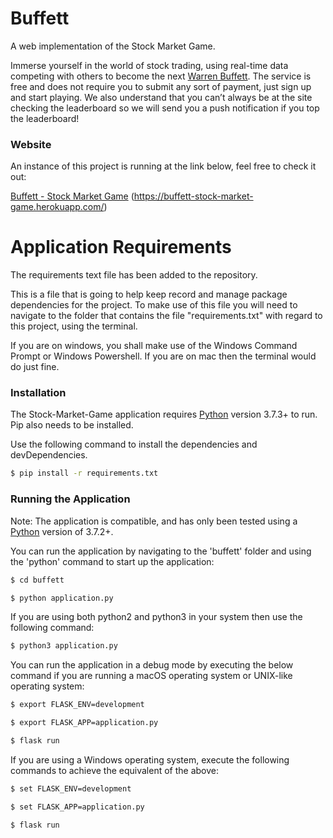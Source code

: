# Buffett

A web implementation of the Stock Market Game.

Immerse yourself in the world of stock trading, using real-time data competing with others to become the next [Warren Buffett](http://www.berkshirehathaway.com/). The service is free and does not require you to submit any sort of payment, just sign up and start playing. We also understand that you can’t always be at the site checking the leaderboard so we will send you a push notification if you top the leaderboard!

### Website

An instance of this project is running at the link below, feel free to check it out:

[Buffett - Stock Market Game](https://buffett-stock-market-game.herokuapp.com/) (https://buffett-stock-market-game.herokuapp.com/)

# Application Requirements

The requirements text file has been added to the repository.

This is a file that is going to help keep record and manage package dependencies for the project.
To make use of this file you will need to navigate to the folder that contains the file "requirements.txt" with regard to this project, using the terminal.

If you are on windows, you shall make use of the Windows Command Prompt or Windows Powershell. If you are on mac then the terminal would do just fine.

### Installation

The Stock-Market-Game application requires [Python](https://www.python.org/) version 3.7.3+ to run. Pip also needs to be installed.

Use the following command to install the dependencies and devDependencies.

```sh
$ pip install -r requirements.txt
```


### Running the Application

Note: The application is compatible, and has only been tested using a [Python](https://www.python.org/) version of 3.7.2+.

You can run the application by navigating to the 'buffett' folder and using the 'python' command to start up the application:

```sh
$ cd buffett

$ python application.py
```
If you are using both python2 and python3 in your system then use the following command:
```sh
$ python3 application.py
```
You can run the application in a debug mode by executing the below command if you are running a macOS 
operating system or UNIX-like operating system:

```sh
$ export FLASK_ENV=development

$ export FLASK_APP=application.py

$ flask run

```

If you are using a Windows operating system, execute the following commands to achieve the equivalent of the above:

```sh
$ set FLASK_ENV=development

$ set FLASK_APP=application.py

$ flask run

```

